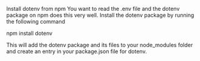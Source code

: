 Install dotenv from npm
You want to read the .env file and the dotenv package on npm does this very well. Install the dotenv package by running the following command

npm install dotenv

This will add the dotenv package and its files to your node_modules folder and create an entry in your package.json file for dotenv.
